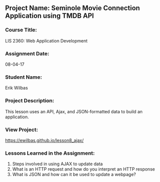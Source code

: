 ## Project Name:  Seminole Movie Connection Application using TMDB API

### Course Title:
LIS 2360:  Web Application Development

### Assignment Date:  
08-04-17

### Student Name:  
Erik Wilbas

### Project Description:
This lesson uses an API, Ajax, and JSON-formatted data to build an application.

### View Project:
https://ewilbas.github.io/lesson8_ajax/

### Lessons Learned in the Assignment:
1. Steps involved in using AJAX to update data
2. What is an HTTP request and how do you interpret an HTTP response
3. What is JSON and how can it be used to update a webpage?
